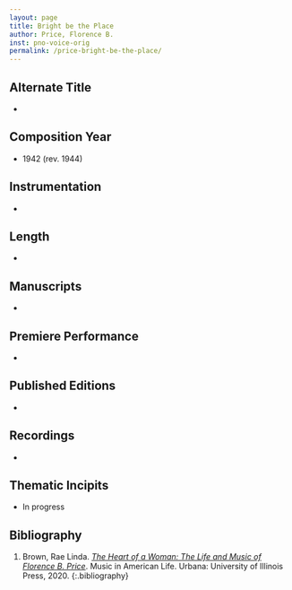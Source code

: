 ```yaml
---
layout: page
title: Bright be the Place
author: Price, Florence B.
inst: pno-voice-orig
permalink: /price-bright-be-the-place/
---
```


## Alternate Title
- 

## Composition Year
- 1942 (rev. 1944)

## Instrumentation
- 

## Length
- 

## Manuscripts
- 

## Premiere Performance
- 

## Published Editions
- 

## Recordings
- 

## Thematic Incipits
- In progress

## Bibliography
1. Brown, Rae Linda. <a href="https://www.worldcat.org/title/1122800180" target="_blank">*The Heart of a Woman: The Life and Music of Florence B. Price*</a>. Music in American Life. Urbana: University of Illinois Press, 2020.
{:.bibliography}